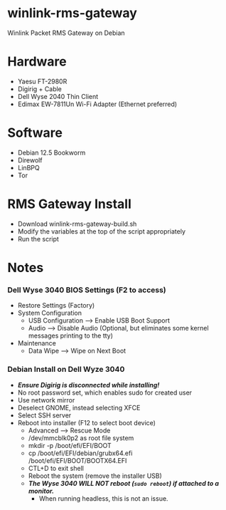 # winlink-rms-gateway
Winlink Packet RMS Gateway on Debian
# Hardware
- Yaesu FT-2980R
- Digirig + Cable
- Dell Wyse 2040 Thin Client
- Edimax EW-7811Un Wi-Fi Adapter (Ethernet preferred)

# Software
- Debian 12.5 Bookworm
- Direwolf
- LinBPQ
- Tor

# RMS Gateway Install
- Download winlink-rms-gateway-build.sh
- Modify the variables at the top of the script appropriately
- Run the script

# Notes
### Dell Wyse 3040 BIOS Settings (F2 to access)
- Restore Settings (Factory)
- System Configuration
  * USB Configuration --> Enable USB Boot Support
  * Audio --> Disable Audio (Optional, but eliminates some kernel messages printing to the tty)
- Maintenance
  * Data Wipe --> Wipe on Next Boot
  
### Debian Install on Dell Wyze 3040
- ***Ensure Digirig is disconnected while installing!***
- No root password set, which enables sudo for created user
- Use network mirror
- Deselect GNOME, instead selecting XFCE
- Select SSH server
- Reboot into installer (F12 to select boot device)
  * Advanced --> Rescue Mode
  *  /dev/mmcblk0p2 as root file system
  * mkdir -p /boot/efi/EFI/BOOT
  * cp /boot/efi/EFI/debian/grubx64.efi /boot/efi/EFI/BOOT/BOOTX64.EFI
  * CTL+D to exit shell
  * Reboot the system (remove the installer USB)
  * ***The Wyse 3040 WILL NOT reboot (`sudo reboot`) if attached to a monitor.***
    - When running headless, this is not an issue.
